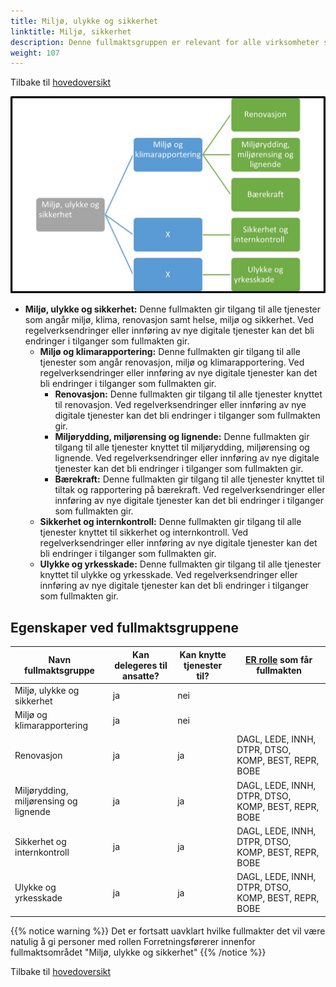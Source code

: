 ```yaml
---
title: Miljø, ulykke og sikkerhet
linktitle: Miljø, sikkerhet
description: Denne fullmaktsgruppen er relevant for alle virksomheter som skal utføre tjenester relatert til mlijø, ulykke og sikkerhet
weight: 107
---
```


Tilbake til [hovedoversikt](/authorization/modules/accessgroups/type-accessgroups/versjon-3/#oversikt-over-fullmaktsgrupper)

![Miljø, ulykke og sikkerhet](mus3.jpg "Miljø, ulykke og sikkerhet")
- **Miljø, ulykke og sikkerhet:** Denne fullmakten gir tilgang til alle tjenester som angår miljø, klima, renovasjon samt helse, miljø og sikkerhet. Ved regelverksendringer eller innføring av nye digitale tjenester kan det bli endringer i tilganger som fullmakten gir. 
	- **Miljø og klimarapportering:** Denne fullmakten gir tilgang til alle tjenester som angår renovasjon, miljø og klimarapportering. Ved regelverksendringer eller innføring av nye digitale tjenester kan det bli endringer i tilganger som fullmakten gir. 
		- **Renovasjon:** Denne fullmakten gir tilgang til alle tjenester knyttet til renovasjon. Ved regelverksendringer eller innføring av nye digitale tjenester kan det bli endringer i tilganger som fullmakten gir. 
        - **Miljørydding, miljørensing og lignende:** Denne fullmakten gir tilgang til alle tjenester knyttet til miljørydding, miljørensing og lignende. Ved regelverksendringer eller innføring av nye digitale tjenester kan det bli endringer i tilganger som fullmakten gir. 
        - **Bærekraft:** Denne fullmakten gir tilgang til alle tjenester knyttet til tiltak og rapportering på bærekraft. Ved regelverksendringer eller innføring av nye digitale tjenester kan det bli endringer i tilganger som fullmakten gir.
	- **Sikkerhet og internkontroll:** Denne fullmakten gir tilgang til alle tjenester knyttet til sikkerhet og internkontroll. Ved regelverksendringer eller innføring av nye digitale tjenester kan det bli endringer i tilganger som fullmakten gir. 
	- **Ulykke og yrkesskade:** Denne fullmakten gir tilgang til alle tjenester knyttet til ulykke og yrkesskade. Ved regelverksendringer eller innføring av nye digitale tjenester kan det bli endringer i tilganger som fullmakten gir. 


## Egenskaper ved fullmaktsgruppene
|Navn fullmaktsgruppe|Kan delegeres til ansatte?|Kan knytte tjenester til?|[ER rolle](/authorization/modules/accessgroups/register_er/#rolletyper-fra-enhetsregisteret) som får fullmakten|
|---|---|---|---|
|Miljø, ulykke og sikkerhet| ja|nei||
|Miljø og klimarapportering|ja|nei||
|Renovasjon|ja|ja|DAGL, LEDE, INNH, DTPR, DTSO, KOMP, BEST, REPR, BOBE|
|Miljørydding, miljørensing og lignende|ja|ja|DAGL, LEDE, INNH, DTPR, DTSO, KOMP, BEST, REPR, BOBE|
|Sikkerhet og internkontroll|ja|ja|DAGL, LEDE, INNH, DTPR, DTSO, KOMP, BEST, REPR, BOBE|
|Ulykke og yrkesskade|ja|ja|DAGL, LEDE, INNH, DTPR, DTSO, KOMP, BEST, REPR, BOBE|

{{% notice warning %}} Det er fortsatt uavklart hvilke fullmakter det vil være natulig å gi personer med rollen Forretningsførerer innenfor fullmaktsområdet "Miljø, ulykke og sikkerhet" {{% /notice %}}


Tilbake til [hovedoversikt](/authorization/modules/accessgroups/type-accessgroups/versjon-3/#oversikt-over-fullmaktsgrupper)
